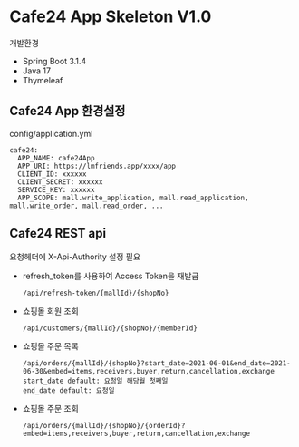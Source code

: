 # Cafe24 App Skeleton V1.0
개발환경
* Spring Boot 3.1.4
* Java 17
* Thymeleaf


## Cafe24 App 환경설정
config/application.yml
  ```
  cafe24:
    APP_NAME: cafe24App
    APP_URI: https://lmfriends.app/xxxx/app
    CLIENT_ID: xxxxxx
    CLIENT_SECRET: xxxxxx
    SERVICE_KEY: xxxxxx
    APP_SCOPE: mall.write_application, mall.read_application, mall.write_order, mall.read_order, ...
  ```


## Cafe24 REST api
요청헤더에 X-Api-Authority 설정 필요

* refresh_token를 사용하여 Access Token을 재발급
  ```
  /api/refresh-token/{mallId}/{shopNo}
  ```

* 쇼핑몰 회원 조회
  ```
  /api/customers/{mallId}/{shopNo}/{memberId}
  ```

* 쇼핑몰 주문 목록
  ```
  /api/orders/{mallId}/{shopNo}?start_date=2021-06-01&end_date=2021-06-30&embed=items,receivers,buyer,return,cancellation,exchange
  start_date default: 요청일 해당월 첫째일
  end_date default: 요청일
  ```

* 쇼핑몰 주문 조회
  ```
  /api/orders/{mallId}/{shopNo}/{orderId}?embed=items,receivers,buyer,return,cancellation,exchange
  ```
